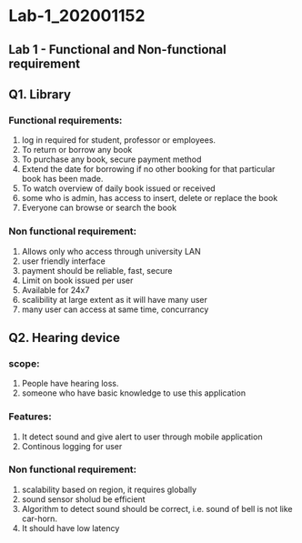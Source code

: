 # Lab-1_202001152
## Lab 1 - Functional and Non-functional requirement

## Q1. Library

### Functional requirements:
1. log in required for student, professor or employees.
2. To return or borrow any book
3. To purchase any book, secure payment method
4. Extend the date for borrowing if no other booking for that particular book has been made.
5. To watch overview of daily book issued or received
6. some who is admin, has access to insert, delete or replace the book
7. Everyone can browse or search the book


### Non functional requirement:
1. Allows only who access through university LAN
2. user friendly interface
3. payment should be reliable, fast, secure
4. Limit on book issued per user
5. Available for 24x7
6. scalibility at large extent as it will have many user
7. many user can access at same time, concurrancy 


## Q2. Hearing device

### scope: 
1. People have hearing loss.
2. someone who have basic knowledge to use this application


### Features:
1. It detect sound and give alert to user through mobile application
2. Continous logging for user

### Non functional requirement:
1. scalability based on region, it requires globally
2. sound sensor sholud be efficient
3. Algorithm to detect sound should be correct, i.e. sound of bell is not like car-horn.
4. It should have low latency
